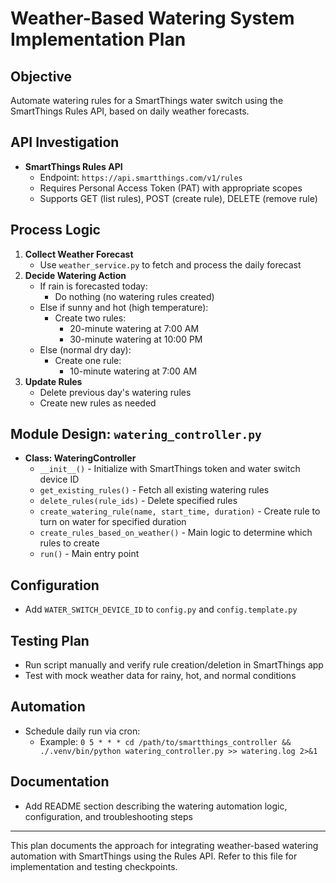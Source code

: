 # Weather-Based Watering System Implementation Plan

## Objective
Automate watering rules for a SmartThings water switch using the SmartThings Rules API, based on daily weather forecasts.

## API Investigation
- **SmartThings Rules API**
  - Endpoint: `https://api.smartthings.com/v1/rules`
  - Requires Personal Access Token (PAT) with appropriate scopes
  - Supports GET (list rules), POST (create rule), DELETE (remove rule)

## Process Logic
1. **Collect Weather Forecast**
   - Use `weather_service.py` to fetch and process the daily forecast
2. **Decide Watering Action**
   - If rain is forecasted today:
     - Do nothing (no watering rules created)
   - Else if sunny and hot (high temperature):
     - Create two rules:
       - 20-minute watering at 7:00 AM
       - 30-minute watering at 10:00 PM
   - Else (normal dry day):
     - Create one rule:
       - 10-minute watering at 7:00 AM
3. **Update Rules**
   - Delete previous day's watering rules
   - Create new rules as needed

## Module Design: `watering_controller.py`
- **Class: WateringController**
  - `__init__()` - Initialize with SmartThings token and water switch device ID
  - `get_existing_rules()` - Fetch all existing watering rules
  - `delete_rules(rule_ids)` - Delete specified rules
  - `create_watering_rule(name, start_time, duration)` - Create rule to turn on water for specified duration
  - `create_rules_based_on_weather()` - Main logic to determine which rules to create
  - `run()` - Main entry point

## Configuration
- Add `WATER_SWITCH_DEVICE_ID` to `config.py` and `config.template.py`

## Testing Plan
- Run script manually and verify rule creation/deletion in SmartThings app
- Test with mock weather data for rainy, hot, and normal conditions

## Automation
- Schedule daily run via cron:
  - Example: `0 5 * * * cd /path/to/smartthings_controller && ./.venv/bin/python watering_controller.py >> watering.log 2>&1`

## Documentation
- Add README section describing the watering automation logic, configuration, and troubleshooting steps

---
This plan documents the approach for integrating weather-based watering automation with SmartThings using the Rules API. Refer to this file for implementation and testing checkpoints.
